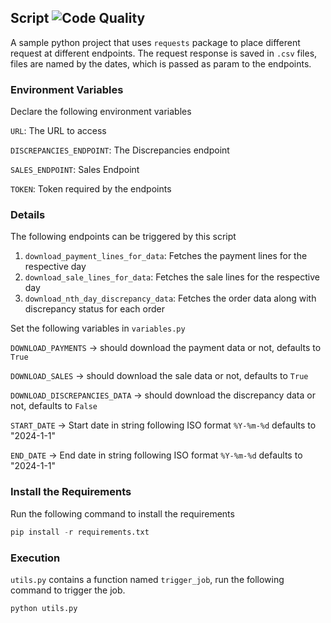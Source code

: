 ## Script ![Code Quality](https://github.com/emZubair/script/actions/workflows/code_quality.yml/badge.svg)

A sample python project that uses `requests` package to place different request at different endpoints.
The request response is saved in `.csv` files, files are named by the dates, which is passed as param to 
the endpoints.

### Environment Variables 
Declare the following environment variables

`URL`: The URL to access

`DISCREPANCIES_ENDPOINT`: The Discrepancies endpoint

`SALES_ENDPOINT`: Sales Endpoint

`TOKEN`: Token required by the endpoints

### Details

The following endpoints can be triggered by this script
1. `download_payment_lines_for_data`: Fetches the payment lines for the respective day
2. `download_sale_lines_for_data`: Fetches the sale lines for the respective day
3. `download_nth_day_discrepancy_data`: Fetches the order data along with discrepancy status for each order

Set the following variables in `variables.py`

`DOWNLOAD_PAYMENTS` -> should download the payment data or not, defaults to `True`

`DOWNLOAD_SALES` -> should download the sale data or not, defaults to `True`

`DOWNLOAD_DISCREPANCIES_DATA` -> should download the discrepancy data or not, defaults to `False`

`START_DATE` -> Start date in string following ISO format `%Y-%m-%d` defaults to "2024-1-1"

`END_DATE` -> End date in string following ISO format `%Y-%m-%d` defaults to "2024-1-1"


### Install the Requirements
Run the following command to install the requirements
```python
pip install -r requirements.txt
```

### Execution

`utils.py` contains a function named `trigger_job`, run the following command to trigger the job.
```python
python utils.py
```